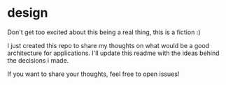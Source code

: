 # design

Don't get too excited about this being a real thing, this is a fiction :)

I just created this repo to share my thoughts on what would be a good architecture for applications. 
I'll update this readme with the ideas behind the decisions i made. 

If you want to share your thoughts, feel free to open issues! 

